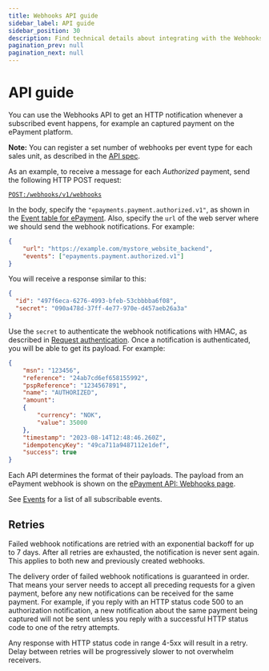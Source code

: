 ```yaml
---
title: Webhooks API guide
sidebar_label: API guide
sidebar_position: 30
description: Find technical details about integrating with the Webhooks API.
pagination_prev: null
pagination_next: null
---
```


# API guide

You can use the Webhooks API to get an HTTP notification
whenever a subscribed event happens, for example an captured payment on the ePayment platform.

**Note:**
You can register a set number of webhooks per event type for each sales unit, as described in the
[API spec][register_webhook_endpoint].

As an example, to receive a message for each *Authorized* payment, send the following HTTP POST request:

[`POST:/webhooks/v1/webhooks`](https://developer.vippsmobilepay.com/api/webhooks/#tag/v1/paths/~1v1~1webhooks/post)

In the body, specify the `"epayments.payment.authorized.v1"`, as shown in the [Event table for ePayment](events.md#epayment).
Also, specify the `url` of the web server where we should send the webhook notifications. For example:

```json
{  
    "url": "https://example.com/mystore_website_backend",
    "events": ["epayments.payment.authorized.v1"]
}
```

You will receive a response similar to this:

```json
{
  "id": "497f6eca-6276-4993-bfeb-53cbbbba6f08",
  "secret": "090a478d-37ff-4e77-970e-d457aeb26a3a"
}
```

Use the `secret` to authenticate the webhook notifications with HMAC, as described in
[Request authentication](request-authentication.md).
Once a notification is authenticated, you will be able to get its payload.
For example:

```json
{
    "msn": "123456",
    "reference": "24ab7cd6ef658155992",
    "pspReference": "1234567891",
    "name": "AUTHORIZED",
    "amount":
    {
        "currency": "NOK",
        "value": 35000
    },
    "timestamp": "2023-08-14T12:48:46.260Z",
    "idempotencyKey": "49ca711a9487112e1def",
    "success": true
}
```

Each API determines the format of their payloads.
The payload from an ePayment webhook is shown on the [ePayment API: Webhooks page][epayment_events_url].

See [Events](events.md) for a list of all subscribable events.

## Retries

Failed webhook notifications are retried with an exponential backoff for up to 7 days.
After all retries are exhausted, the notification is never sent again.
This applies to both new and previously created webhooks.

The delivery order of failed webhook notifications is guaranteed in order.
That means your server needs to accept all preceding requests for a given payment, before any new notifications can be received for the same payment.
For example, if you reply with an HTTP status code 500 to an authorization notification,
a new notification about the same payment being captured will not be sent
unless you reply with a successful HTTP status code to one of the retry attempts.

Any response with HTTP status code in range 4-5xx will result in a retry.
Delay between retries will be progressively slower to not overwhelm receivers.



[register_webhook_endpoint]: https://developer.vippsmobilepay.com/api/webhooks/#tag/v1/paths/~1v1~1webhooks/post
[epayment_events_url]: https://developer.vippsmobilepay.com/docs/APIs/epayment-api/features/webhooks/
